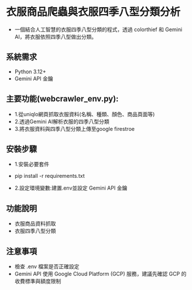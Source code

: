 # 衣服商品爬蟲與衣服四季八型分類分析
- 一個結合人工智慧的衣服四季八型分類的程式，透過 colorthief 和 Gemini AI，將衣服依照四季八型做出分類。

## 系統需求
- Python 3.12+
- Gemini API 金鑰

## 主要功能(webcrawler_env.py):
- 1.從uniqlo網頁抓取衣服資料(名稱、種類、顏色、商品頁面等)
- 2.透過Gemini AI解析衣服的四季八型分類
- 3.將衣服資料與四季八型分類上傳至google firestroe

## 安裝步驟
- 1.安裝必要套件
- pip install -r requirements.txt

- 2.設定環境變數:建置.env並設定 Gemini API 金鑰

## 功能說明
- 衣服商品資料抓取
- 衣服四季八型分類

## 注意事項
- 檢查 .env 檔案是否正確設定
- Gemini API 使用 Google Cloud Platform (GCP) 服務，建議先確認 GCP 的收費標準與額度限制
